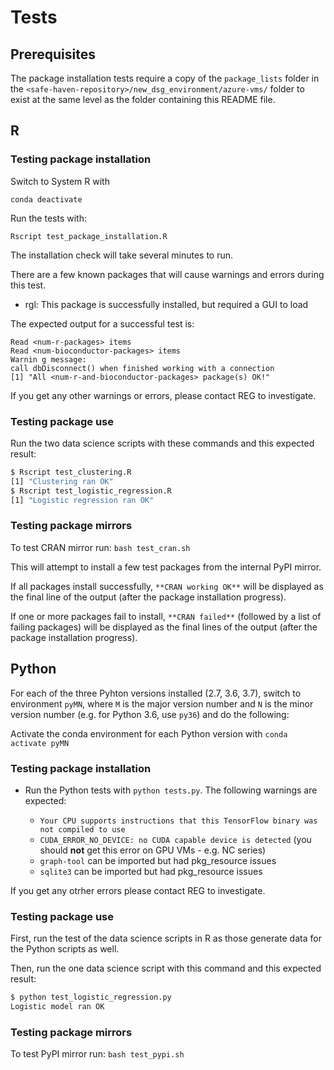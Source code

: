 
# Tests

## Prerequisites
The package installation tests require a copy of the `package_lists` folder in the `<safe-haven-repository>/new_dsg_environment/azure-vms/` folder to exist at the same level as the folder containing this README file.

## R

### Testing package installation

Switch to System R with 

```
conda deactivate
```

Run the tests with:

```
Rscript test_package_installation.R
```

The installation check will take several minutes to run.

There are a few known packages that will cause warnings and errors during this test.
- rgl: This package is successfully installed, but required a GUI to load

The expected output for a successful test is:

```
Read <num-r-packages> items
Read <num-bioconductor-packages> items
Warnin g message:
call dbDisconnect() when finished working with a connection
[1] "All <num-r-and-bioconductor-packages> package(s) OK!"
```

If you get any other warnings or errors, please contact REG to investigate.

### Testing package use

Run the two data science scripts with these commands and this expected result:

```bash
$ Rscript test_clustering.R 
[1] "Clustering ran OK"
$ Rscript test_logistic_regression.R 
[1] "Logistic regression ran OK"
```

### Testing package mirrors

To test CRAN mirror run: `bash test_cran.sh`

This will attempt to install a few test packages from the internal PyPI mirror.

If all packages install successfully, `**CRAN working OK**` will be displayed as the final line of the output (after the package installation progress).

If one or more packages fail to install, `**CRAN failed**` (followed by a list of failing packages) will be displayed as the final lines of the output (after the package installation progress).

## Python

For each of the three Pyhton versions installed (2.7, 3.6, 3.7), switch to environment `pyMN`, where `M` is the major version number and `N` is the minor version number (e.g. for Python 3.6, use `py36`) and do the following:

Activate the conda environment for each Python version with `conda activate pyMN`

### Testing package installation
- Run the Python tests with `python tests.py`. The following warnings are expected:

  - `Your CPU supports instructions that this TensorFlow binary was not compiled to use`
  - `CUDA_ERROR_NO_DEVICE: no CUDA capable device is detected` (you should **not** get this error on GPU VMs - e.g. NC series)
  - `graph-tool` can be imported but had pkg_resource issues
  - `sqlite3` can be imported but had pkg_resource issues

If you get any otrher errors please contact REG to investigate.

### Testing package use

First, run the test of the data science scripts in R as those generate data for
the Python scripts as well.

Then, run the one data science script with this command and this expected result:

```bash
$ python test_logistic_regression.py
Logistic model ran OK
```

### Testing package mirrors

To test PyPI mirror run: `bash test_pypi.sh`